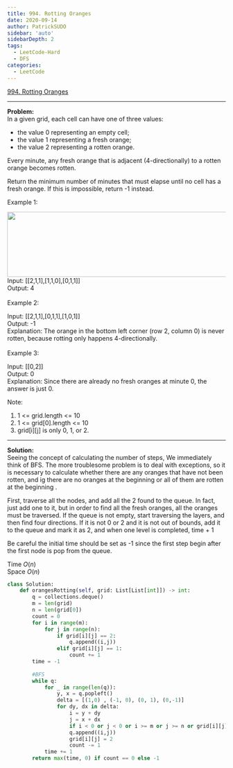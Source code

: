 ```yaml
---
title: 994. Rotting Oranges
date: 2020-09-14
author: PatrickSUDO
sidebar: 'auto'
sidebarDepth: 2
tags: 
  - LeetCode-Hard
  - DFS
categories:
  - LeetCode
---
```

[994. Rotting Oranges](https://leetcode.com/problems/rotting-oranges/)

---
**Problem:** <br/>
In a given grid, each cell can have one of three values:

- the value 0 representing an empty cell;
- the value 1 representing a fresh orange;
- the value 2 representing a rotten orange.

Every minute, any fresh orange that is adjacent (4-directionally) to a rotten orange becomes rotten.

Return the minimum number of minutes that must elapse until no cell has a fresh orange.  If this is impossible, return -1 instead.

Example 1:

<img alt="" src="https://assets.leetcode.com/uploads/2019/02/16/oranges.png" style="width: 712px; height: 150px;">
Input: [[2,1,1],[1,1,0],[0,1,1]]</br>
Output: 4 </br></br>
Example 2:

Input: [[2,1,1],[0,1,1],[1,0,1]]</br>
Output: -1</br>
Explanation:  The orange in the bottom left corner (row 2, column 0) is never rotten, because rotting only happens 4-directionally.</br></br>
Example 3:

Input: [[0,2]]</br>
Output: 0</br>
Explanation:  Since there are already no fresh oranges at minute 0, the answer is just 0.
 

Note:

1. 1 <= grid.length <= 10
2. 1 <= grid[0].length <= 10
3. grid[i][j] is only 0, 1, or 2.

---
**Solution:** <br/>
Seeing the concept of calculating the number of steps, We immediately think of BFS. The more troublesome problem is to deal with exceptions, so it is necessary to calculate whether there are any oranges that have not been rotten, and ig there are no oranges at the beginning or all of them are rotten at the beginning .

First, traverse all the nodes, and add all the 2 found to the queue. In fact, just add one to it, but in order to find all the fresh oranges, all the oranges must be traversed. If the queue is not empty, start traversing the layers, and then find four directions. If it is not 0 or 2 and it is not out of bounds, add it to the queue and mark it as 2, and when one level is completed, time + 1

Be careful the initial time should be set as -1 since the first step begin after the first node is pop from the queue.

Time $O(n)$ </br>
Space $O(n)$


```python
class Solution:
    def orangesRotting(self, grid: List[List[int]]) -> int:
        q = collections.deque()
        m = len(grid)
        n = len(grid[0])
        count = 0
        for i in range(m):
            for j in range(n):
                if grid[i][j] == 2:
                    q.append((i,j))
                elif grid[i][j] == 1:
                    count += 1
        time = -1 
        
        #BFS
        while q:
            for _ in range(len(q)):
                y, x = q.popleft()
                delta = [(1,0) , (-1, 0), (0, 1), (0,-1)]
                for dy, dx in delta:
                    i = y + dy
                    j = x + dx
                    if i < 0 or j < 0 or i >= m or j >= n or grid[i][j] == 0 or grid[i][j] == 2: continue 
                    q.append((i,j))
                    grid[i][j] = 2
                    count -= 1
            time += 1
        return max(time, 0) if count == 0 else -1
```

